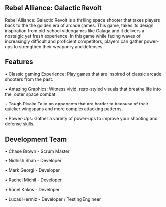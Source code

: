 ## Rebel Alliance: Galactic Revolt

Rebel Alliance: Galactic Revolt	is a thrilling space shooter that takes players back to the the golden era of arcade games. This game, takes its design inspiration from old-school videogames like Galaga and it delivers a nostalgic yet fresh experience. In this game while facing waves of increasingly difficult and proficient competitors, players can gather power-ups to strengthen their weaponry and defenses.

## Features

• Classic gaming Experience: Play games that are inspired of classic arcade shooters from the past.

• Amazing Graphics: Witness vivid, retro-styled visuals that breathe life into the  outer space combat.

• Tough Rivals: Take on opponents that are harder to because of their quicker wingspans and more complex attacking patterns.

• Power-Ups: Gather a variety of power-ups to improve your shooting and defense skills.


## Development Team

•	Chase Brown - Scrum Master

•	Nidhish Shah - Developer

•	Mark Georgi - Developer

•	Rachel Michil - Developer

•	Ronel Kakos - Developer

•	Lucas Hermiz - Developer / Testing Engineer


